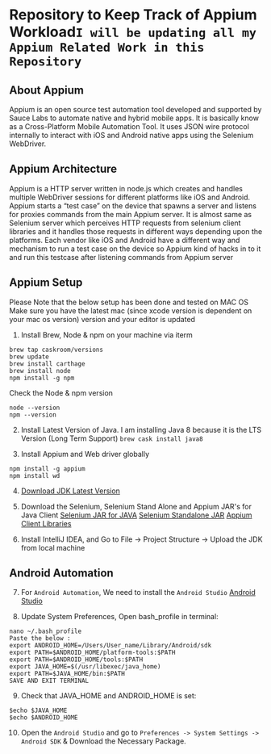 # Repository to Keep Track of Appium Workload```I will be updating all my Appium Related Work in this Repository```
## About Appium

Appium is an open source test automation tool developed and supported by Sauce Labs to automate native and hybrid mobile apps. It is basically know as a Cross-Platform Mobile Automation Tool. It uses JSON wire protocol internally to interact with iOS and Android native apps using the Selenium WebDriver.

## Appium Architecture
Appium is a HTTP server written in node.js which creates and handles multiple WebDriver sessions for different platforms like iOS and Android. Appium starts a “test case” on the device that spawns a server and listens for proxies commands from the main Appium server. It is almost same as Selenium server which perceives HTTP requests from selenium client libraries and it handles those requests in different ways depending upon the platforms. Each vendor like iOS and Android have a different way and mechanism to run a test case on the device so Appium kind of hacks in to it and run this testcase after listening commands from Appium server

## Appium Setup
Please Note that the below setup has been done and tested on MAC OS
Make sure you have the latest mac (since xcode version is dependent on your mac os version) version and your editor is updated

1. Install Brew, Node & npm on your machine via iterm

```
brew tap caskroom/versions
brew update
brew install carthage
brew install node
npm install -g npm
```

Check the Node & npm version
```
node --version
npm --version
```

2. Install Latest Version of Java. I am installing Java 8 because it is the LTS Version (Long Term Support)
`brew cask install java8`


3. Install Appium and Web driver globally

```
npm install -g appium
npm install wd
```

4. [Download JDK Latest Version](http://www.oracle.com/technetwork/java/javase/downloads/jdk10-downloads-4416644.html)

5. Download the Selenium, Selenium Stand Alone and Appium JAR's for Java Client
[Selenium JAR for JAVA](https://docs.seleniumhq.org/download/)
[Selenium Standalone JAR](https://www.seleniumhq.org/download/)
[Appium Client Libraries](https://search.maven.org/#search%7Cga%7C1%7Cg%3Aio.appium%20a%3Ajava-client)

6. Install IntelliJ IDEA, and Go to File -> Project Structure -> Upload the JDK from local machine

## Android Automation

7. For `Android Automation`, We need to install the `Android Studio`
[Android Studio](https://developer.android.com/studio/)


8. Update System Preferences, Open bash_profile in terminal:

```
nano ~/.bash_profile
Paste the below :
export ANDROID_HOME=/Users/User_name/Library/Android/sdk
export PATH=$ANDROID_HOME/platform-tools:$PATH
export PATH=$ANDROID_HOME/tools:$PATH
export JAVA_HOME=$(/usr/libexec/java_home)
export PATH=$JAVA_HOME/bin:$PATH
SAVE AND EXIT TERMINAL
```

9. Check that JAVA_HOME and ANDROID_HOME is set:

```
$echo $JAVA_HOME
$echo $ANDROID_HOME
```

10. Open the `Android Studio` and go to `Preferences -> System Settings -> Android SDK` & Download the Necessary Package.



